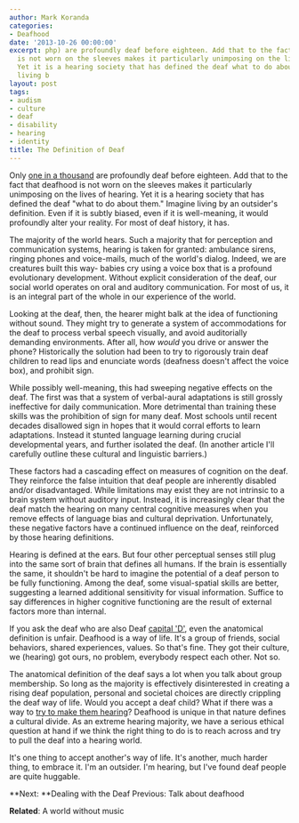 ```yaml
---
author: Mark Koranda
categories:
- Deafhood
date: '2013-10-26 00:00:00'
excerpt: php) are profoundly deaf before eighteen. Add that to the fact that deafhood
  is not worn on the sleeves makes it particularly unimposing on the lives of hearing.
  Yet it is a hearing society that has defined the deaf what to do about them. Imagine
  living b
layout: post
tags:
- audism
- culture
- deaf
- disability
- hearing
- identity
title: The Definition of Deaf
---
```





Only [one in a thousand](http://research.gallaudet.edu/Demographics/deaf-US.php) are profoundly deaf before eighteen. Add that to the fact that deafhood is not worn on the sleeves makes it particularly unimposing on the lives of hearing. Yet it is a hearing society that has defined the deaf "what to do about them." Imagine living by an outsider's definition. Even if it is subtly biased, even if it is well-meaning, it would profoundly alter your reality. For most of deaf history, it has.

The majority of the world hears. Such a majority that for perception and communication systems, hearing is taken for granted: ambulance sirens, ringing phones and voice-mails, much of the world's dialog. Indeed, we are creatures built this way- babies cry using a voice box that is a profound evolutionary development. Without explicit consideration of the deaf, our social world operates on oral and auditory communication. For most of us, it is an integral part of the whole in our experience of the world.

Looking at the deaf, then, the hearer might balk at the idea of functioning without sound. They might try to generate a system of accommodations for the deaf to process verbal speech visually, and avoid auditorially demanding environments. After all, how *would* you drive or answer the phone? Historically the solution had been to try to rigorously train deaf children to read lips and enunciate words (deafness doesn't affect the voice box), and prohibit sign.

While possibly well-meaning, this had sweeping negative effects on the deaf. The first was that a system of verbal-aural adaptations is still grossly ineffective for daily communication. More detrimental than training these skills was the prohibition of sign for many deaf. Most schools until recent decades disallowed sign in hopes that it would corral efforts to learn adaptations. Instead it stunted language learning during crucial developmental years, and further isolated the deaf. (In another article I'll carefully outline these cultural and linguistic barriers.)

These factors had a cascading effect on measures of cognition on the deaf. They reinforce the false intuition that deaf people are inherently disabled and/or disadvantaged. While limitations may exist they are not intrinsic to a brain system without auditory input. Instead, it is increasingly clear that the deaf match the hearing on many central cognitive measures when you remove effects of language bias and cultural deprivation. Unfortunately, these negative factors have a continued influence on the deaf, reinforced by those hearing definitions.

Hearing is defined at the ears. But four other perceptual senses still plug into the same sort of brain that defines all humans. If the brain is essentially the same, it shouldn't be hard to imagine the potential of a deaf person to be fully functioning. Among the deaf, some visual-spatial skills are better, suggesting a learned additional sensitivity for visual information. Suffice to say differences in higher cognitive functioning are the result of external factors more than internal.

If you ask the deaf who are also Deaf [capital 'D'](http://en.wikipedia.org/wiki/Deaf_culture), even the anatomical definition is unfair. Deafhood is a way of life. It's a group of friends, social behaviors, shared experiences, values. So that's fine. They got their culture, we (hearing) got ours, no problem, everybody respect each other. Not so.

The anatomical definition of the deaf says a lot when you talk about group membership. So long as the majority is effectively disinterested in creating a rising deaf population, personal and societal choices are directly crippling the deaf way of life. Would you accept a deaf child? What if there was a way to [try to make them hearing](http://en.wikipedia.org/wiki/Cochlear_implants)? Deafhood is unique in that nature defines a cultural divide. As an extreme hearing majority, we have a serious ethical question at hand if we think the right thing to do is to reach across and try to pull the deaf into a hearing world.

It's one thing to accept another's way of life. It's another, much harder thing, to embrace it. I'm an outsider. I'm hearing, but I've found deaf people are quite huggable.

**Next: **Dealing with the Deaf
Previous: Talk about deafhood

**Related**: A world without music